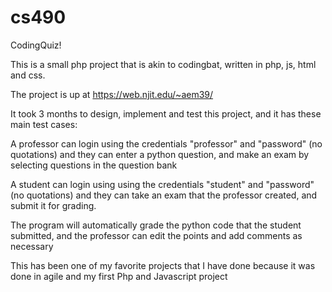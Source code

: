# cs490

CodingQuiz!

This is a small php project that is akin to codingbat, written in php, js, html and css. 

The project is up at https://web.njit.edu/~aem39/

It took 3 months to design, implement and test this project, and it has these main test cases:

A professor can login using the credentials "professor" and "password" (no quotations) and they can enter a python question, and make an exam by selecting questions in the question bank

A student can login using using the credentials "student" and "password" (no quotations) and they can take an exam that the professor created, and submit it for grading. 

The program will automatically grade the python code that the student submitted, and the professor can edit the points and add comments as necessary

This has been one of my favorite projects that I have done because it was done in agile and my first Php and Javascript project
